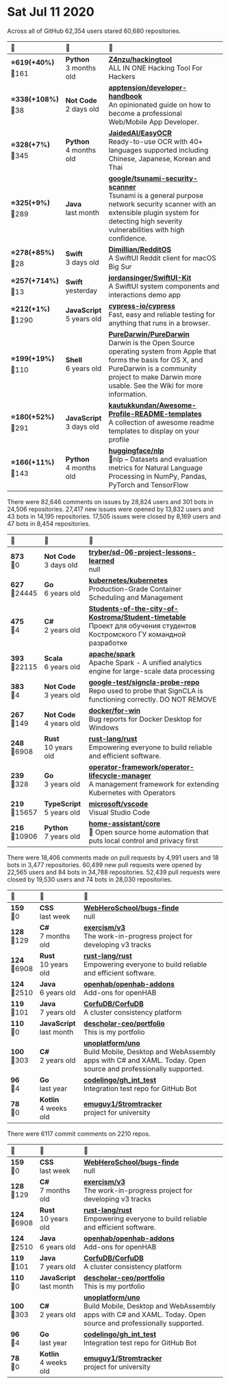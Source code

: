 # Sat Jul 11 2020

Across all of GitHub 62,354 users stared 
60,680 repositories. 

| :page_with_curl: | :calendar: | :page_with_curl: |
| :--- | :--- | :--- |
| **:star:619(+40%)**<br>:twisted_rightwards_arrows:161 | **Python**<br>3 months old | **[Z4nzu/hackingtool](https://github.com/Z4nzu/hackingtool)**<br>ALL IN ONE Hacking Tool For Hackers |
| **:star:338(+108%)**<br>:twisted_rightwards_arrows:38 | **Not Code**<br>2 days old | **[apptension/developer-handbook](https://github.com/apptension/developer-handbook)**<br>An opinionated guide on how to become a professional Web/Mobile App Developer. |
| **:star:328(+7%)**<br>:twisted_rightwards_arrows:345 | **Python**<br>4 months old | **[JaidedAI/EasyOCR](https://github.com/JaidedAI/EasyOCR)**<br>Ready-to-use OCR with 40+ languages supported including Chinese, Japanese, Korean and Thai |
| **:star:325(+9%)**<br>:twisted_rightwards_arrows:289 | **Java**<br>last month | **[google/tsunami-security-scanner](https://github.com/google/tsunami-security-scanner)**<br>Tsunami is a general purpose network security scanner with an extensible plugin system for detecting high severity vulnerabilities with high confidence. |
| **:star:278(+85%)**<br>:twisted_rightwards_arrows:28 | **Swift**<br>3 days old | **[Dimillian/RedditOS](https://github.com/Dimillian/RedditOS)**<br>A SwiftUI Reddit client for macOS Big Sur |
| **:star:257(+714%)**<br>:twisted_rightwards_arrows:13 | **Swift**<br>yesterday | **[jordansinger/SwiftUI-Kit](https://github.com/jordansinger/SwiftUI-Kit)**<br>A SwiftUI system components and interactions demo app |
| **:star:212(+1%)**<br>:twisted_rightwards_arrows:1290 | **JavaScript**<br>5 years old | **[cypress-io/cypress](https://github.com/cypress-io/cypress)**<br>Fast, easy and reliable testing for anything that runs in a browser. |
| **:star:199(+19%)**<br>:twisted_rightwards_arrows:110 | **Shell**<br>6 years old | **[PureDarwin/PureDarwin](https://github.com/PureDarwin/PureDarwin)**<br>Darwin is the Open Source operating system from Apple that forms the basis for OS X, and PureDarwin is a community project to make Darwin more usable. See the Wiki for more information. |
| **:star:180(+52%)**<br>:twisted_rightwards_arrows:291 | **JavaScript**<br>3 days old | **[kautukkundan/Awesome-Profile-README-templates](https://github.com/kautukkundan/Awesome-Profile-README-templates)**<br>A collection of awesome readme templates to display on your profile |
| **:star:166(+11%)**<br>:twisted_rightwards_arrows:143 | **Python**<br>4 months old | **[huggingface/nlp](https://github.com/huggingface/nlp)**<br>🤗nlp – Datasets and evaluation metrics for Natural Language Processing in NumPy, Pandas, PyTorch and TensorFlow |

There were 82,646 comments on issues by 28,824 users and 301 bots in 24,506 repositories.
27,417 new issues were opened by 13,832 users and 43 bots in 14,195 repositories.
17,505 issues were closed by 8,169 users and 47 bots in 8,454 repositories.

| :speech_balloon: | :calendar: | :page_with_curl: |
| :--- | :--- | :--- |
| **873**<br>:twisted_rightwards_arrows:0 | **Not Code**<br>3 days old | **[tryber/sd-06-project-lessons-learned](https://github.com/tryber/sd-06-project-lessons-learned)**<br>null |
| **627**<br>:twisted_rightwards_arrows:24445 | **Go**<br>6 years old | **[kubernetes/kubernetes](https://github.com/kubernetes/kubernetes)**<br>Production-Grade Container Scheduling and Management |
| **475**<br>:twisted_rightwards_arrows:4 | **C#**<br>2 years old | **[Students-of-the-city-of-Kostroma/Student-timetable](https://github.com/Students-of-the-city-of-Kostroma/Student-timetable)**<br>Проект для обучения студентов Костромского ГУ командной разработке |
| **393**<br>:twisted_rightwards_arrows:22115 | **Scala**<br>6 years old | **[apache/spark](https://github.com/apache/spark)**<br>Apache Spark - A unified analytics engine for large-scale data processing |
| **383**<br>:twisted_rightwards_arrows:4 | **Not Code**<br>3 years old | **[google-test/signcla-probe-repo](https://github.com/google-test/signcla-probe-repo)**<br>Repo used to probe that SignCLA is functioning correctly.  DO NOT REMOVE |
| **267**<br>:twisted_rightwards_arrows:149 | **Not Code**<br>4 years old | **[docker/for-win](https://github.com/docker/for-win)**<br>Bug reports for Docker Desktop for Windows |
| **248**<br>:twisted_rightwards_arrows:6908 | **Rust**<br>10 years old | **[rust-lang/rust](https://github.com/rust-lang/rust)**<br>Empowering everyone to build reliable and efficient software. |
| **239**<br>:twisted_rightwards_arrows:328 | **Go**<br>3 years old | **[operator-framework/operator-lifecycle-manager](https://github.com/operator-framework/operator-lifecycle-manager)**<br>A management framework for extending Kubernetes with Operators |
| **219**<br>:twisted_rightwards_arrows:15657 | **TypeScript**<br>5 years old | **[microsoft/vscode](https://github.com/microsoft/vscode)**<br>Visual Studio Code |
| **216**<br>:twisted_rightwards_arrows:10906 | **Python**<br>7 years old | **[home-assistant/core](https://github.com/home-assistant/core)**<br>:house_with_garden: Open source home automation that puts local control and privacy first |

There were 18,406 comments made on pull requests by 4,991 users and 18 bots in 3,477 repositories.
60,499 new pull requests were opened by 22,565 users and 84 bots in 34,788 repositories.
52,439 pull requests were closed by 19,530 users and 74 bots in 28,030 repositories.

| :speech_balloon: | :calendar: | :page_with_curl: |
| :--- | :--- | :--- |
| **159**<br>:twisted_rightwards_arrows:0 | **CSS**<br>last week | **[WebHeroSchool/bugs-finde](https://github.com/WebHeroSchool/bugs-finde)**<br>null |
| **128**<br>:twisted_rightwards_arrows:129 | **C#**<br>7 months old | **[exercism/v3](https://github.com/exercism/v3)**<br>The work-in-progress project for developing v3 tracks |
| **124**<br>:twisted_rightwards_arrows:6908 | **Rust**<br>10 years old | **[rust-lang/rust](https://github.com/rust-lang/rust)**<br>Empowering everyone to build reliable and efficient software. |
| **124**<br>:twisted_rightwards_arrows:2510 | **Java**<br>6 years old | **[openhab/openhab-addons](https://github.com/openhab/openhab-addons)**<br>Add-ons for openHAB |
| **119**<br>:twisted_rightwards_arrows:101 | **Java**<br>7 years old | **[CorfuDB/CorfuDB](https://github.com/CorfuDB/CorfuDB)**<br>A cluster consistency platform |
| **110**<br>:twisted_rightwards_arrows:0 | **JavaScript**<br>last month | **[descholar-ceo/portfolio](https://github.com/descholar-ceo/portfolio)**<br>This is my portfolio |
| **100**<br>:twisted_rightwards_arrows:303 | **C#**<br>2 years old | **[unoplatform/uno](https://github.com/unoplatform/uno)**<br>Build Mobile, Desktop and WebAssembly apps with C# and XAML. Today. Open source and professionally supported. |
| **96**<br>:twisted_rightwards_arrows:4 | **Go**<br>last year | **[codelingo/gh_int_test](https://github.com/codelingo/gh_int_test)**<br>Integration test repo for GitHub Bot |
| **78**<br>:twisted_rightwards_arrows:0 | **Kotlin**<br>4 weeks old | **[emuguy1/Stromtracker](https://github.com/emuguy1/Stromtracker)**<br>project for university |

There were 6117 commit comments on 2210 repos.

| :speech_balloon: | :calendar: | :page_with_curl: |
| :--- | :--- | :--- |
| **159**<br>:twisted_rightwards_arrows:0 | **CSS**<br>last week | **[WebHeroSchool/bugs-finde](https://github.com/WebHeroSchool/bugs-finde)**<br>null |
| **128**<br>:twisted_rightwards_arrows:129 | **C#**<br>7 months old | **[exercism/v3](https://github.com/exercism/v3)**<br>The work-in-progress project for developing v3 tracks |
| **124**<br>:twisted_rightwards_arrows:6908 | **Rust**<br>10 years old | **[rust-lang/rust](https://github.com/rust-lang/rust)**<br>Empowering everyone to build reliable and efficient software. |
| **124**<br>:twisted_rightwards_arrows:2510 | **Java**<br>6 years old | **[openhab/openhab-addons](https://github.com/openhab/openhab-addons)**<br>Add-ons for openHAB |
| **119**<br>:twisted_rightwards_arrows:101 | **Java**<br>7 years old | **[CorfuDB/CorfuDB](https://github.com/CorfuDB/CorfuDB)**<br>A cluster consistency platform |
| **110**<br>:twisted_rightwards_arrows:0 | **JavaScript**<br>last month | **[descholar-ceo/portfolio](https://github.com/descholar-ceo/portfolio)**<br>This is my portfolio |
| **100**<br>:twisted_rightwards_arrows:303 | **C#**<br>2 years old | **[unoplatform/uno](https://github.com/unoplatform/uno)**<br>Build Mobile, Desktop and WebAssembly apps with C# and XAML. Today. Open source and professionally supported. |
| **96**<br>:twisted_rightwards_arrows:4 | **Go**<br>last year | **[codelingo/gh_int_test](https://github.com/codelingo/gh_int_test)**<br>Integration test repo for GitHub Bot |
| **78**<br>:twisted_rightwards_arrows:0 | **Kotlin**<br>4 weeks old | **[emuguy1/Stromtracker](https://github.com/emuguy1/Stromtracker)**<br>project for university |

